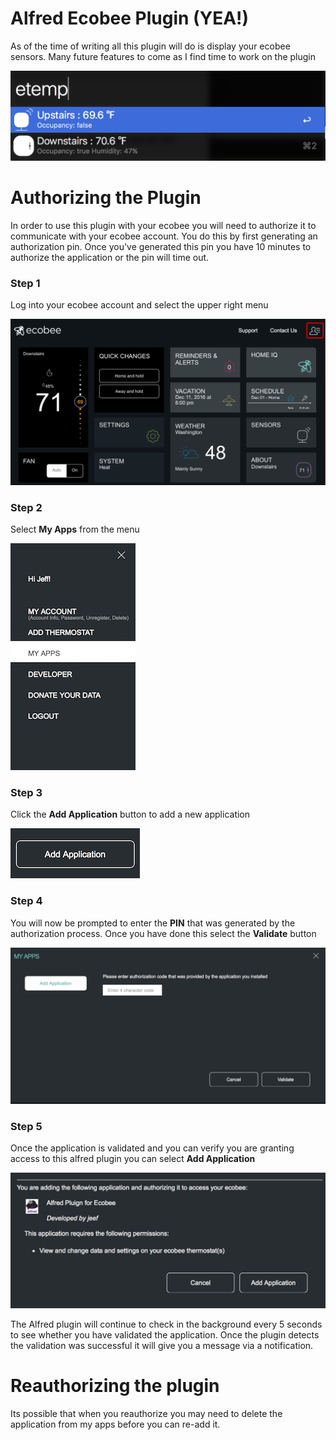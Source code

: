 # Alfred Ecobee Plugin (YEA!)

As of the time of writing all this plugin will do is display your ecobee sensors.  Many future features to come as I find time to work on the plugin


![](images/temp.png)



# Authorizing the Plugin


In order to use this plugin with your ecobee you will need to authorize it to communicate with your ecobee account.  You do this by first generating an authorization pin.  Once you've generated this pin you have 10 minutes to authorize the application or the pin will time out.


### Step 1

Log into your ecobee account and select the upper right menu

![Step 1](images/step1.png)

### Step 2
Select **My Apps**
from the menu

![Step 2](images/step2.png)

### Step 3
Click the **Add Application** button to add a new application

![Step 3](images/step3.png)

### Step 4

You will now be prompted to enter the **PIN** that was generated by the authorization process.  Once you have done this select the **Validate** button

![Step 4](images/step4.png)

### Step 5

Once the application is validated and you can verify you are granting access to this alfred plugin you can select **Add Application**

![Step 5](images/step5.png)

The Alfred plugin will continue to check in the background every 5 seconds to see whether you have validated the application.  Once the plugin detects the validation was successful it will give you a message via a notification.

# Reauthorizing the plugin

Its possible that when  you reauthorize you may need to delete the application from my apps before you can re-add it.  